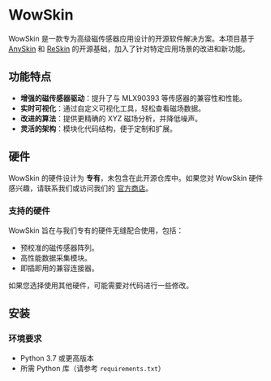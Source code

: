 # WowSkin

WowSkin 是一款专为高级磁传感器应用设计的开源软件解决方案。本项目基于 [AnySkin](https://any-skin.github.io/) 和 [ReSkin](https://reskin.dev/) 的开源基础，加入了针对特定应用场景的改进和新功能。

## 功能特点

- **增强的磁传感器驱动**：提升了与 MLX90393 等传感器的兼容性和性能。
- **实时可视化**：通过自定义可视化工具，轻松查看磁场数据。
- **改进的算法**：提供更精确的 XYZ 磁场分析，并降低噪声。
- **灵活的架构**：模块化代码结构，便于定制和扩展。

## 硬件

WowSkin 的硬件设计为 **专有**，未包含在此开源仓库中。如果您对 WowSkin 硬件感兴趣，请联系我们或访问我们的 [官方商店](https://item.taobao.com/item.htm?ft=t&id=863972140022)。

### 支持的硬件

WowSkin 旨在与我们专有的硬件无缝配合使用，包括：

- 预校准的磁传感器阵列。
- 高性能数据采集模块。
- 即插即用的兼容连接器。

如果您选择使用其他硬件，可能需要对代码进行一些修改。

## 安装

### 环境要求

- Python 3.7 或更高版本
- 所需 Python 库（请参考 `requirements.txt`）
